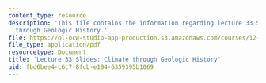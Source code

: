 ```yaml
---
content_type: resource
description: 'This file contains the information regarding lecture 33 Slides: Climate
  through Geologic History.'
file: https://ol-ocw-studio-app-production.s3.amazonaws.com/courses/12-001-introduction-to-geology-fall-2013/fbd6bee4c6c78fcbe1946359395b1069_MIT12_001F13_Lec33slides.pdf
file_type: application/pdf
resourcetype: Document
title: 'Lecture 33 Slides: Climate through Geologic History'
uid: fbd6bee4-c6c7-8fcb-e194-6359395b1069
---
```

